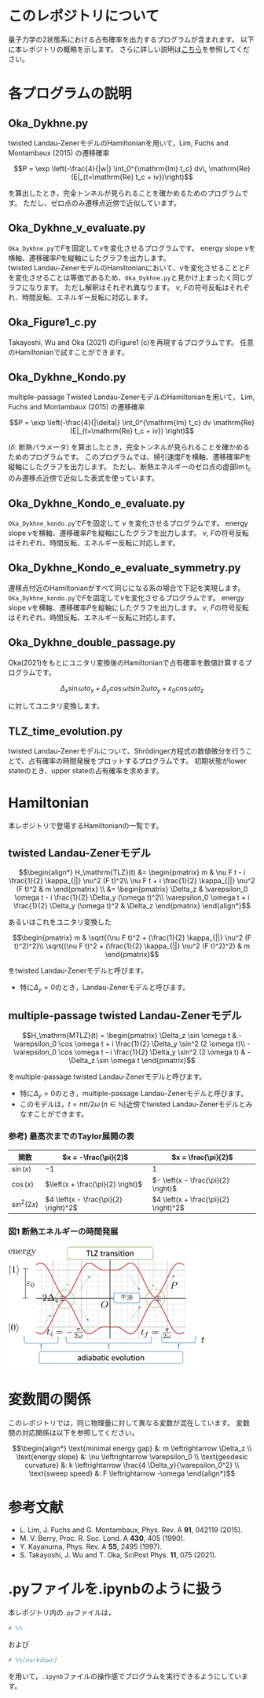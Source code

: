 # このレポジトリについて
量子力学の2状態系における占有確率を出力するプログラムが含まれます。
以下に本レポジトリの概略を示します。
さらに詳しい説明は[こちら](/DOC/)を参照してください。

# 各プログラムの説明
## Oka_Dykhne.py
twisted Landau-ZenerモデルのHamiltonianを用いて，Lim, Fuchs and Montambaux (2015) の遷移確率
```math
P = \exp \left(-\frac{4}{|w|} \int_0^{\mathrm{Im} t_c} dv\, \mathrm{Re} (E|_{t=\mathrm{Re} t_c + iv})\right)
```
を算出したとき，完全トンネルが見られることを確かめるためのプログラムです。
ただし、ゼロ点のみ遷移点近傍で近似しています。

## Oka_Dykhne_v_evaluate.py
`Oka_Dykhne.py`で$`F`$を固定して$`\nu`$を変化させるプログラムです。
energy slope $`\nu`$を横軸、遷移確率$`P`$を縦軸にしたグラフを出力します。<br>
twisted Landau-ZenerモデルのHamiltonianにおいて、$`\nu`$を変化させることと$`F`$を変化させることは等価であるため、`Oka_Dykhne.py`と見かけ上まったく同じグラフになります。
ただし解釈はそれぞれ異なります。
$`\nu`$, $`F`$の符号反転はそれぞれ、時間反転、エネルギー反転に対応します。

## Oka_Figure1_c.py
Takayoshi, Wu and Oka (2021) のFigure1 (c)を再現するプログラムです。
任意のHamiltonianで試すことができます。

## Oka_Dykhne_Kondo.py
multiple-passage Twisted Landau-ZenerモデルのHamiltonianを用いて，
Lim, Fuchs and Montambaux (2015) の遷移確率
```math
P = \exp \left(-\frac{4}{|\delta|} \int_0^{\mathrm{Im} t_c} dv
     \mathrm{Re} (E|_{t=\mathrm{Re} t_c + iv}) \right)
```
($`\delta:`$ 断熱パラメータ) を算出したとき，完全トンネルが見られることを確かめるためのプログラムです。
このプログラムでは、掃引速度$`F`$を横軸、遷移確率$`P`$を縦軸にしたグラフを出力します。
ただし、断熱エネルギーのゼロ点の虚部$`\mathrm{Im} \, t_c`$のみ遷移点近傍で近似した表式を使っています。

## Oka_Dykhne_Kondo_e_evaluate.py
`Oka_Dykhne_kondo.py`で$`F`$を固定して $`\nu`$ を変化させるプログラムです。
energy slope $`\nu`$を横軸、遷移確率$`P`$を縦軸にしたグラフを出力します。
$`\nu`$, $`F`$の符号反転はそれぞれ、時間反転、エネルギー反転に対応します。

## Oka_Dykhne_Kondo_e_evaluate_symmetry.py
遷移点付近のHamiltonianがすべて同じになる系の場合で下記を実現します。
`Oka_Dykhne_kondo.py`で$`F`$を固定して$`\nu`$を変化させるプログラムです。
energy slope $`\nu`$を横軸、遷移確率$`P`$を縦軸にしたグラフを出力します。
$`\nu`$, $`F`$の符号反転はそれぞれ、時間反転、エネルギー反転に対応します。

## Oka_Dykhne_double_passage.py
Oka(2021)をもとにユニタリ変換後のHamiltonianで占有確率を数値計算するプログラムです。
```math
\Delta_x \sin{\omega t} \sigma_x
+ \Delta_y \cos{\omega t} \sin{2 \omega t}\sigma_y
+ \varepsilon_0 \cos{\omega t} \sigma_z
```
に対してユニタリ変換します。

## TLZ_time_evolution.py
twisted Landau-Zenerモデルについて、Shr&ouml;dinger方程式の数値微分を行うことで、占有確率の時間発展をプロットするプログラムです。
初期状態がlower stateのとき、upper stateの占有確率を求めます。

# Hamiltonian
本レポジトリで登場するHamiltonianの一覧です。
## twisted Landau-Zenerモデル
```math
\begin{align*}
     H_\mathrm{TLZ}(t)
     &=
     \begin{pmatrix}
          m & \nu F t - i \frac{1}{2} \kappa_{||} \nu^2 (F t)^2\\
          \nu F t + i \frac{1}{2} \kappa_{||} \nu^2 (F t)^2 & m
     \end{pmatrix} \\
     &=
     \begin{pmatrix}
          \Delta_z & \varepsilon_0 \omega t - i \frac{1}{2} \Delta_y (\omega t)^2\\
          \varepsilon_0 \omega t + i \frac{1}{2} \Delta_y (\omega t)^2 & \Delta_z
     \end{pmatrix} 
\end{align*}
```
あるいはこれをユニタリ変換した
```math
\begin{pmatrix}
    m & \sqrt{(\nu F t)^2 + (\frac{1}{2} \kappa_{||} \nu^2 (F t)^2)^2}\\
    \sqrt{(\nu F t)^2 + (\frac{1}{2} \kappa_{||} \nu^2 (F t)^2)^2} & m
\end{pmatrix}
```
をtwisted Landau-Zenerモデルと呼びます。

- 特に$`\Delta_y = 0`$のとき，Landau-Zenerモデルと呼びます。

## multiple-passage twisted Landau-Zenerモデル
```math
H_\mathrm{MTLZ}(t)
=
\begin{pmatrix}
\Delta_z \sin \omega t & -\varepsilon_0 \cos \omega t + i \frac{1}{2} \Delta_y \sin^2 (2 \omega t)\\
-\varepsilon_0 \cos \omega t - i \frac{1}{2} \Delta_y \sin^2 (2 \omega t) & -\Delta_z \sin \omega t
\end{pmatrix}
```
をmultiple-passage twisted Landau-Zenerモデルと呼びます。

- 特に$`\Delta_y = 0`$のとき，multiple-passage Landau-Zenerモデルと呼びます。<br>
- このモデルは，$`t = n \pi/2\omega \, (n \in \mathbb{N})`$近傍でtwisted Landau-Zenerモデルとみなすことができます。

### 参考) 最高次までのTaylor展開の表

| 関数 | $`x = -\frac{\pi}{2}`$ | $`x = \frac{\pi}{2}`$
| -- | -- | -- |
| $`\sin(x)`$ | $`-1`$ | $`1`$
| $`\cos(x)`$ | $`\left(x + \frac{\pi}{2} \right)`$| $`- \left(x - \frac{\pi}{2} \right)`$
| $`\sin^2(2x)`$ | $`4 \left(x - \frac{\pi}{2} \right)^2`$ | $`4 \left(x + \frac{\pi}{2} \right)^2`$

### 図1 断熱エネルギーの時間発展
<img src="resources/MTLZ_Hamiltonian.jpg" alt="MTLZ Hamitonianの概要" width=400>
<br>

# 変数間の関係
このレポジトリでは，同じ物理量に対して異なる変数が混在しています。
変数間の対応関係は以下を参照してください。

```math
\begin{align*}
\text{minimal energy gap} &: m \leftrightarrow \Delta_z \\
\text{energy slope} &: \nu \leftrightarrow \varepsilon_0 \\
\text{geodesic curvature} &: k \leftrightarrow \frac{4 \Delta_y}{\varepsilon_0^2} \\
\text{sweep speed} &: F \leftrightarrow -\omega
\end{align*}
```


# 参考文献
- L. Lim, J. Fuchs and G. Montambaux, Phys. Rev. A **91**, 042119 (2015).
- M. V. Berry, Proc. R. Soc. Lond. A **430**, 405 (1990).
- Y. Kayanuma, Phys. Rev. A **55**, 2495 (1997).
- S. Takayoshi, J. Wu and T. Oka, SciPost Phys. **11**, 075 (2021).

# .pyファイルを.ipynbのように扱う
本レポジトリ内の`.py`ファイルは，
```python
# %%
```
および
```python
# %%[markdown]
```
を用いて，`.ipynb`ファイルの操作感でプログラムを実行できるようにしています。